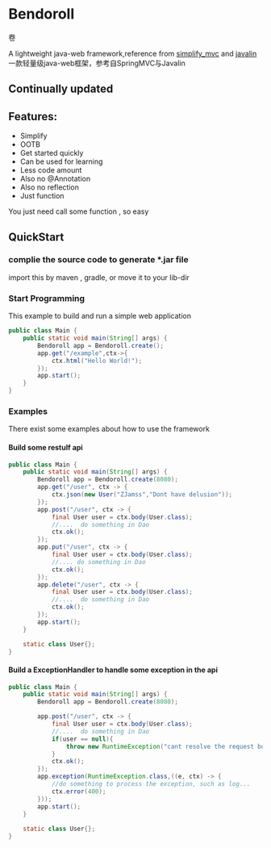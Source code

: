 # Bendoroll
卷

A lightweight java-web framework,reference from [simplify_mvc](https://github.com/ZJamss/Simplify_MVC) and [javalin](https://github.com/javalin/javalin)
一款轻量级java-web框架，参考自SpringMVC与Javalin

## Continually updated


## Features:
  - Simplify
  - OOTB 
  - Get started quickly
  - Can be used for learning
  - Less code amount
  - Also no @Annotation
  - Also no reflection
  - Just function
  
  You just need call some function , so easy

## QuickStart

### complie the source code to generate *.jar file
import this by maven , gradle, or move it to your lib-dir

### Start Programming
This example to build and run a simple web application
```java
public class Main {
    public static void main(String[] args) {
        Bendoroll app = Bendoroll.create();
        app.get("/example",ctx->{
            ctx.html("Hello World!");
        });
        app.start();
    }
}
```
### Examples
There exist some examples about how to use the framework

#### Build some restulf api
```java
public class Main {
    public static void main(String[] args) {
        Bendoroll app = Bendoroll.create(8080);
        app.get("/user", ctx -> {
            ctx.json(new User("ZJamss","Dont have delusion"));
        });
        app.post("/user", ctx -> {
            final User user = ctx.body(User.class);
            //....  do something in Dao 
            ctx.ok();
        });
        app.put("/user", ctx -> {
            final User user = ctx.body(User.class);
            //.... do something in Dao 
            ctx.ok();
        });
        app.delete("/user", ctx -> {
            final User user = ctx.body(User.class);
            //....  do something in Dao 
            ctx.ok();
        });
        app.start();
    }

    static class User{};
}
```

#### Build a ExceptionHandler to handle some exception in the api
```java
public class Main {
    public static void main(String[] args) {
        Bendoroll app = Bendoroll.create(8080);

        app.post("/user", ctx -> {
            final User user = ctx.body(User.class);
            //....  do something in Dao
            if(user == null){
                throw new RuntimeException("cant resolve the request body");
            }
            ctx.ok();
        });
        app.exception(RuntimeException.class,((e, ctx) -> {
            //do something to process the exception, such as log...
            ctx.error(400);
        }));
        app.start();
    }
    
    static class User{};
}
```
